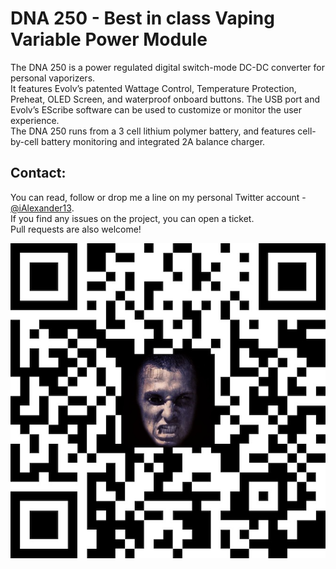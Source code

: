# DNA 250 - Best in class Vaping Variable Power Module

The DNA 250 is a power regulated digital switch-mode DC-DC converter for personal vaporizers.  
It features Evolv’s patented Wattage Control, Temperature Protection, Preheat, OLED Screen, and waterproof onboard buttons. The USB port and Evolv’s EScribe software can be used to customize or monitor the user experience.  
The DNA 250 runs from a 3 cell lithium polymer battery, and features cell- by-cell battery monitoring and integrated 2A balance charger.

## <a name="contact">Contact:</a>

You can read, follow or drop me a line on my personal Twitter account - [@iAlexander13](https://twitter.com/iAlexander13).  
If you find any issues on the project, you can open a ticket.  
Pull requests are also welcome!

[![iAlexander - Нотатки громадянина України](https://raw.githubusercontent.com/iAlexander/DNA250/master/Footer.jpg)](https://twitter.com/iAlexander13)

